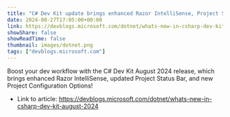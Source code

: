 ```yaml
---
title: "C# Dev Kit update brings enhanced Razor IntelliSense, Project Status, and New Config Options"
date: 2024-08-27T17:05:00+00:00
link: https://devblogs.microsoft.com/dotnet/whats-new-in-csharp-dev-kit-august-2024
showShare: false
showReadTime: false
thumbnail: images/dotnet.png
tags: ["devblogs.microsoft.com"]
---
```

Boost your dev workflow with the C# Dev Kit August 2024 release, which brings enhanced Razor IntelliSense, updated Project Status Bar, and new Project Configuration Options!

- Link to article: https://devblogs.microsoft.com/dotnet/whats-new-in-csharp-dev-kit-august-2024